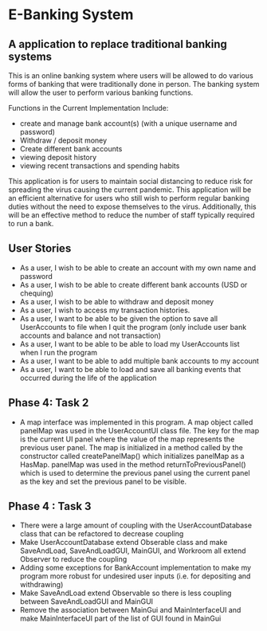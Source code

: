 # E-Banking System

## A application to replace traditional banking systems

This is an online banking system where users will be allowed to do various forms of banking that were traditionally done in person.
The banking system will allow the user to perform various banking functions.

Functions in the Current Implementation Include:
- create and manage bank account(s) (with a unique username and password)
- Withdraw / deposit money
- Create different bank accounts
- viewing deposit history 
- viewing recent transactions and spending habits


This application is for users to maintain social distancing to reduce risk for spreading the virus causing the current pandemic.
This application will be an efficient alternative for users who still wish to perform regular banking duties without the need to expose themselves to the virus.
Additionally, this will be an effective method to reduce the number of staff typically required to run a bank.


## User Stories
- As a user, I wish to be able to create an account with my own name and password
- As a user, I wish to be able to create different bank accounts (USD or chequing)
- As a user, I wish to be able to withdraw and deposit money
- As a user, I wish to access my transaction histories.
- As a user, I want to be able to be given the option to save all UserAccounts to file when I quit the program (only include user bank accounts and balance and not transaction)
- As a user, I want to be able to be able to load my UserAccounts list when I run the program
- As a user, I want to be able to add multiple bank accounts to my account
- As a user, I want to be able to load and save all banking events that occurred during the life of the application




## Phase 4: Task 2
- A map interface was implemented in this program.
A map object called panelMap was used in the UserAccountUI class file. The key for the map is the current UI panel where the value of the map
represents the previous user panel. The map is initialized in a method called by the constructor called createPanelMap() which initializes panelMap as a HasMap.
panelMap was used in the method returnToPreviousPanel() which is used to determine the previous panel using the current panel as the key and set the previous panel to be visible.

## Phase 4 : Task 3
- There were a large amount of coupling with the UserAccountDatabase class that can be refactored to decrease coupling
- Make UserAccountDatabase extend Obserable class and make SaveAndLoad, SaveAndLoadGUI, MainGUI, and Workroom all extend Observer to reduce the coupling
- Adding some exceptions for BankAccount implementation to make my program more robust for undesired user inputs (i.e. for depositing and withdrawing)
- Make SaveAndLoad extend Observable  so there is less coupling between SaveAndLoadGUI and MainGUI
- Remove the association between MainGui and MainInterfaceUI and make MainInterfaceUI part of the list of GUI found in MainGui

